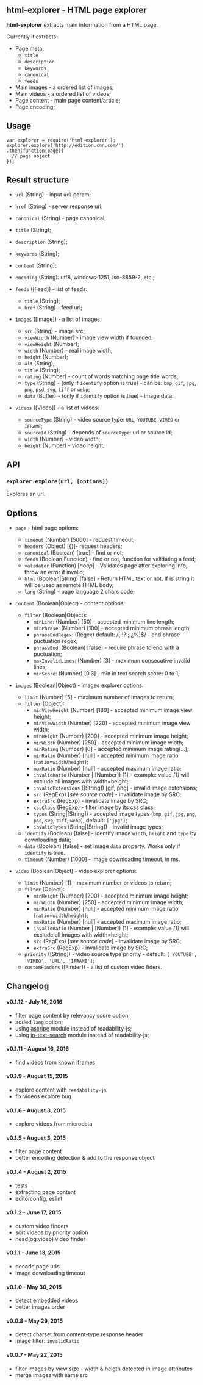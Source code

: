 ## html-explorer - HTML page explorer

**html-explorer** extracts main information from a HTML page.

Currently it extracts:

- Page meta:
  + `title`
  + `description`
  + `keywords`
  + `canonical`
  + `feeds`
- Main images - a ordered list of images;
- Main videos - a ordered list of videos;
- Page content - main page content/article;
- Page encoding;

## Usage

```
var explorer = require('html-explorer');
explorer.explore('http://edition.cnn.com/')
.then(function(page){
  // page object
});
```

## Result structure

- `url` (String) - input `url` param;
- `href` (String) - server response url;
- `canonical` (String) - page canonical;
- `title` (String);
- `description` (String);
- `keywords` (String);

- `content` (String);
- `encoding` (String): utf8, windows-1251, iso-8859-2, etc.;

- `feeds` ([Feed]) - list of feeds:
  + `title` (String);
  + `href` (String) - feed url;

- `images` ([Image]) - a list of images:
  + `src` (String) - image src;
  + `viewWidth` (Number) - image view width if founded;
  + `viewHeight` (Number);
  + `width` (Number) - real image width;
  + `height` (Number);
  + `alt` (String);
  + `title` (String);
  + `rating` (Number) - count of words matching page title words;
  + `type` (String) - (only if `identify` option is true) - can be: `bmp`, `gif`, `jpg`, `png`, `psd`, `svg`, `tiff` or `webp`;
  + `data` (Buffer) - (only if `identify` option is true) - image data.

- `videos` ([Video]) - a list of videos:
  + `sourceType` (String) - video source type: `URL`, `YOUTUBE`, `VIMEO` or `IFRAME`;
  + `sourceId` (String) - depends of `sourceType`: url or source id;
  + `width` (Number) - video width;
  + `height` (Number) - video height;

## API

### `explorer.explore(url, [options])`

Explores an url.

## Options

- `page` - html page options:
  + `timeout` (Number) [5000] - request timeout;
  + `headers` (Object) [{}]- request headers;
  + `canonical` (Boolean) [true] - find or not;
  + `feeds` (Boolean|Function) - find or not, function for validating a feed;
  + `validator` (Function) [*noop*] - Validates page after exploring info, throw an error if invalid;
  + `html` (Boolean|String) [false] - Return HTML text or not. If is string it will be used as remote HTML body;
  + `lang` (String) - page language 2 chars code;

- `content` (Boolean|Object) - content options:
  + `filter` (Boolean|Object):
    - `minLine`: (Number) [50] - accepted minimum line length;
    - `minPhrase`: (Number) [100] - accepted minimum phrase length;
    - `phraseEndRegex`: (Regex) default: /[.!?:;¡¿%]$/ - end phrase puctuation regex;
    - `phraseEnd`: (Boolean) [false] - require phrase to end with a puctuation;
    - `maxInvalidLines`: (Number) [3] - maximum consecutive invalid lines;
    - `minScore`: (Number) [0.3] - min in text search score: 0 to 1;

- `images` (Boolean|Object) - images explorer options:
  + `limit` (Number) [5] - maximum number of images to return;
  + `filter` (Object):
    - `minViewHeight` (Number) [180] - accepted minimum image view height;
    - `minViewWidth` (Number) [220] - accepted minimum image view width;
    - `minHeight` (Number) [200] - accepted minimum image height;
    - `minWidth` (Number) [250] - accepted minimum image width;
    - `minRating` (Number) [0] - accepted minimum image rating(...);
    - `minRatio` (Number) [null] - accepted minimum image ratio (`ratio`=`width`/`height`);
    - `maxRatio` (Number) [null] - accepted maximum image ratio;
    - `invalidRatio` (Number | [Number]) [1] - example: value *[1]* will exclude all images with width=height;
    - `invalidExtensions` ([String]) [gif, png] - invalid image extensions;
    - `src` (RegExp) [*see source code*] - invalidate image by SRC;
    - `extraSrc` (RegExp) - invalidate image by SRC;
    - `cssClass` (RegExp) - filter image by its css class;
    - `types` (String|[String]) - accepted image types (`bmp`, `gif`, `jpg`, `png`, `psd`, `svg`, `tiff`, `webp`), default: `['jpg']`;
    - `invalidTypes` (String|[String]) - invalid image types;
  + `identify` (Boolean) [false] - identify image `width`, `height` and `type` by downloading data;
  + `data` (Boolean) [false] - set image `data` property. Works only if `identify` is true.
  + `timeout` (Number) [1000] - image downloading timeout, in ms.

- `video` (Boolean|Object) - video explorer options:
  + `limit` (Number) [1] - maximum number or videos to return;
  + `filter` (Object):
    - `minHeight` (Number) [200] - accepted minimum image height;
    - `minWidth` (Number) [250] - accepted minimum image width;
    - `minRatio` (Number) [null] - accepted minimum image ratio (`ratio`=`width`/`height`);
    - `maxRatio` (Number) [null] - accepted maximum image ratio;
    - `invalidRatio` (Number | [Number]) [1] - example: value *[1]* will exclude all images with width=height;
    - `src` (RegExp) [*see source code*] - invalidate image by SRC;
    - `extraSrc` (RegExp) - invalidate image by SRC;
  + `priority` ([String]) - video source type priority - default: `['YOUTUBE', 'VIMEO', 'URL', 'IFRAME']`;
  + `customFinders` ([Finder]) - a list of custom video fiders.


## Changelog

#### v0.1.12 - July 16, 2016

- filter page content by relevancy score option;
- added `lang` option;
- using [ascripe](https://github.com/Mitica/ascrape-js) module instead of readability-js;
- using [in-text-search](https://github.com/Mitica/in-text-search-js) module instead of readability-js;

#### v0.1.11 - August 16, 2016

- find videos from known iframes

#### v0.1.9 - August 15, 2015

- explore content with `readability-js`
- fix videos explore bug

#### v0.1.6 - August 3, 2015

- explore videos from microdata

#### v0.1.5 - August 3, 2015

- filter page content
- better encoding detection & add to the response object

#### v0.1.4 - August 2, 2015

- tests
- extracting page content
- editorconfig, eslint

#### v0.1.2 - June 17, 2015

- custom video finders
- sort videos by priority option
- head(og:video) video finder

#### v0.1.1 - June 13, 2015

- decode page urls
- image downloading timeout

#### v0.1.0 - May 30, 2015

- detect embedded videos
- better images order

#### v0.0.8 - May 29, 2015

- detect charset from content-type response header
- image filter: `invalidRatio`

#### v0.0.7 - May 22, 2015

- filter images by view size - width & heigth detected in image attributes
- merge images with same src
